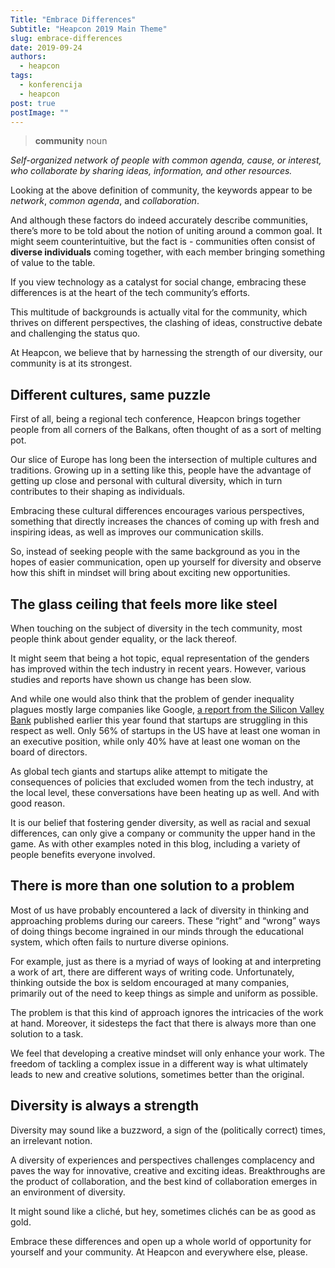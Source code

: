 ```yaml
---
Title: "Embrace Differences"
Subtitle: "Heapcon 2019 Main Theme"
slug: embrace-differences
date: 2019-09-24
authors:
  - heapcon
tags:
  - konferencija
  - heapcon
post: true
postImage: ""
---
```


> **community**
> noun

*Self-organized network of people with common agenda, cause, or interest, who collaborate by sharing ideas, information, and other resources.*

Looking at the above definition of community, the keywords appear to be *network*, *common agenda*, and *collaboration*.

And although these factors do indeed accurately describe communities, there’s more to be told about the notion of uniting around a common goal. It might seem counterintuitive, but the fact is - communities often consist of **diverse individuals** coming together, with each member bringing something of value to the table.

If you view technology as a catalyst for social change, embracing these differences is at the heart of the tech community’s efforts.

This multitude of backgrounds is actually vital for the community, which thrives on different perspectives, the clashing of ideas, constructive debate and challenging the status quo.

At Heapcon, we believe that by harnessing the strength of our diversity, our community is at its strongest.

## Different cultures, same puzzle

First of all, being a regional tech conference, Heapcon brings together people from all corners of the Balkans, often thought of as a sort of melting pot.

Our slice of Europe has long been the intersection of multiple cultures and traditions. Growing up in a setting like this, people have the advantage of getting up close and personal with cultural diversity, which in turn contributes to their shaping as individuals.

Embracing these cultural differences encourages various perspectives, something that directly increases the chances of coming up with fresh and inspiring ideas, as well as improves our communication skills.

So, instead of seeking people with the same background as you in the hopes of easier communication, open up yourself for diversity and observe how this shift in mindset will bring about exciting new opportunities.

## The glass ceiling that feels more like steel

When touching on the subject of diversity in the tech community, most people think about gender equality, or the lack thereof.

It might seem that being a hot topic, equal representation of the genders has improved within the tech industry in recent years. However, various studies and reports have shown us change has been slow.

And while one would also think that the problem of gender inequality plagues mostly large companies like Google, [a report from the Silicon Valley Bank](https://www.svb.com/women-in-technology/) published earlier this year found that startups are struggling in this respect as well. Only 56% of startups in the US have at least one woman in an executive position, while only 40% have at least one woman on the board of directors.

As global tech giants and startups alike attempt to mitigate the consequences of policies that excluded women from the tech industry, at the local level, these conversations have been heating up as well. And with good reason.

It is our belief that fostering gender diversity, as well as racial and sexual differences, can only give a company or community the upper hand in the game. As with other examples noted in this blog, including a variety of people benefits everyone involved.

## There is more than one solution to a problem

Most of us have probably encountered a lack of diversity in thinking and approaching problems during our careers. These “right” and “wrong” ways of doing things become ingrained in our minds through the educational system, which often fails to nurture diverse opinions.

For example, just as there is a myriad of ways of looking at and interpreting a work of art, there are different ways of writing code. Unfortunately, thinking outside the box is seldom encouraged at many companies, primarily out of the need to keep things as simple and uniform as possible.

The problem is that this kind of approach ignores the intricacies of the work at hand. Moreover, it sidesteps the fact that there is always more than one solution to a task.

We feel that developing a creative mindset will only enhance your work. The freedom of tackling a complex issue in a different way is what ultimately leads to new and creative solutions, sometimes better than the original.

## Diversity is always a strength

Diversity may sound like a buzzword, a sign of the (politically correct) times, an irrelevant notion.

A diversity of experiences and perspectives challenges complacency and paves the way for innovative, creative and exciting ideas. Breakthroughs are the product of collaboration, and the best kind of collaboration emerges in an environment of diversity.

It might sound like a cliché, but hey, sometimes clichés can be as good as gold.

Embrace these differences and open up a whole world of opportunity for yourself and your community. At Heapcon and everywhere else, please.
